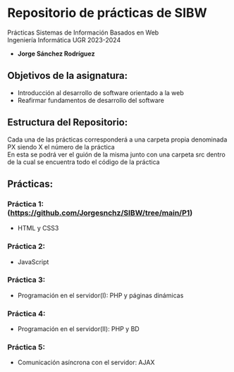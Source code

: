 # Repositorio de prácticas de SIBW  

Prácticas Sistemas de Información Basados en Web  
Ingeniería Informática UGR 2023-2024  
 - **Jorge Sánchez Rodríguez**

## Objetivos de la asignatura:
 - Introducción al desarrollo de software orientado a la web
 - Reafirmar fundamentos de desarrollo del software

## Estructura del Repositorio:

Cada una de las prácticas corresponderá a una carpeta propia denominada PX siendo X el número de la práctica  
En esta se podrá ver el guión de la misma junto con una carpeta src dentro de la cual se encuentra todo el código de la práctica  

## Prácticas: 

### Práctica 1: (https://github.com/Jorgesnchz/SIBW/tree/main/P1)
- HTML y CSS3

### Práctica 2:
- JavaScript

### Práctica 3:
- Programación en el servidor(I): PHP y páginas dinámicas

### Práctica 4:
- Programación en el servidor(II): PHP y BD

### Práctica 5:
- Comunicación asíncrona con el servidor: AJAX
